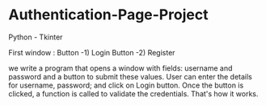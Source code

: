 # Authentication-Page-Project
Python - Tkinter

First window :
Button -1) Login
Button -2) Register

we write a program that opens a window with fields: username and password and a button to submit these values.
User can enter the details for username, password; and click on Login button.
Once the button is clicked, a function is called to validate the credentials.
That's how it works.
